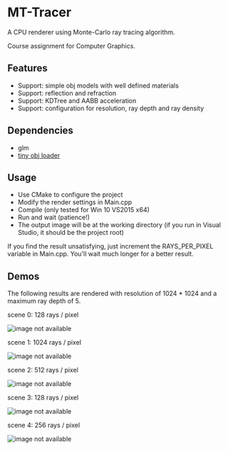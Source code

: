 # MT-Tracer

A CPU renderer using Monte-Carlo ray tracing algorithm.

Course assignment for Computer Graphics.

## Features

* Support: simple obj models with well defined materials
* Support: reflection and refraction
* Support: KDTree and AABB acceleration
* Support: configuration for resolution, ray depth and ray density

## Dependencies

* glm
* [tiny obj loader](https://github.com/syoyo/tinyobjloader)

## Usage

* Use CMake to configure the project
* Modify the render settings in Main.cpp
* Compile (only tested for Win 10 VS2015 x64)
* Run and wait (patience!)
* The output image will be at the working directory (if you run in Visual Studio, it should be the project root)

If you find the result unsatisfying, just increment the RAYS_PER_PIXEL variable in Main.cpp. You'll wait much longer for a better result.

## Demos

The following results are rendered with resolution of 1024 * 1024 and a maximum ray depth of 5.

scene 0: 128 rays / pixel

![image not available](samples/house_128.png)

scene 1: 1024 rays / pixel

![image not available](samples/scene1_1024.png)

scene 2: 512 rays / pixel

![image not available](samples/scene2_512.png)

scene 3: 128 rays / pixel

![image not available](samples/scene3_128.png)

scene 4: 256 rays / pixel

![image not available](samples/scene4_256.png)